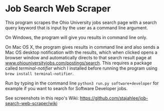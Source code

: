 # Job Search Web Scraper
This program scrapes the Ohio University jobs search page with a search query keyword that is input by the user as a command line argument. 

On Windows, the program will give you results in command line only.

On Mac OS X, the program gives results in command line and also sends a Mac OS desktop notification with the results, which when clicked opens a browser window and automatically directs to that search result page at www.ohiouniversityjobs.com/postings/search. This requires a package called _terminal-notifier_ which I installed before running the program using `brew install terminal-notifier`.

Run by typing in the command line `python3 run.py software+developer` for example if you want to search for Software Developer jobs.

See screenshots in this repo's Wiki: https://github.com/stajahlee/job-search-web-scraper/wiki
